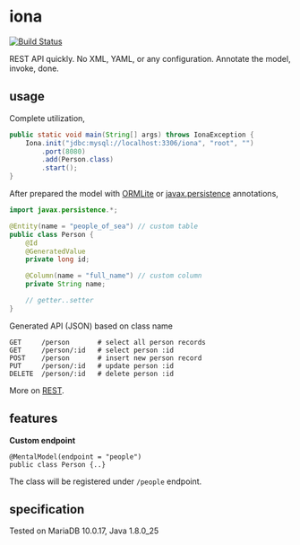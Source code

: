 iona
=====

[![Build Status][travis-img]][travis-url]

[travis-img]: http://img.shields.io/travis/drabiter/iona.svg?style=flat-square
[travis-url]: https://travis-ci.org/drabiter/iona

REST API quickly. No XML, YAML, or any configuration. Annotate the model, invoke, done.

## usage
Complete utilization,
```java
public static void main(String[] args) throws IonaException {
    Iona.init("jdbc:mysql://localhost:3306/iona", "root", "")
        .port(8080)
        .add(Person.class)
        .start();
}
```
After prepared the model with [ORMLite](http://ormlite.com/javadoc/ormlite-core/doc-files/ormlite_2.html#Local-Annotations) or [javax.persistence](http://ormlite.com/javadoc/ormlite-core/doc-files/ormlite_2.html#Javax-Persistence-Annotations) annotations,
```java
import javax.persistence.*;

@Entity(name = "people_of_sea") // custom table
public class Person {
    @Id
    @GeneratedValue
    private long id;

    @Column(name = "full_name") // custom column
    private String name;

    // getter..setter
}
```
Generated API (JSON) based on class name
```
GET     /person       # select all person records
GET     /person/:id   # select person :id
POST    /person       # insert new person record
PUT     /person/:id   # update person :id
DELETE  /person/:id   # delete person :id
```
More on [REST](https://github.com/drabiter/iona/wiki/REST-Specification).

## features
**Custom endpoint**
```
@MentalModel(endpoint = "people")
public class Person {..}
```
The class will be registered under `/people` endpoint.

## specification
Tested on MariaDB 10.0.17, Java 1.8.0_25
